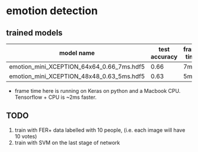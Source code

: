# emotion detection
## trained models
| model name  | test accuracy | frame time | dataset |
| ------------- | ------------- | ------------- | ------------- |
| emotion_mini_XCEPTION_64x64_0.66_7ms.hdf5 | 0.66  | 7ms | FER |
| emotion_mini_XCEPTION_48x48_0.63_5ms.hdf5 | 0.63  | 5ms | FER |
* frame time here is running on Keras on python and a Macbook CPU. Tensorflow + CPU is ~2ms faster. 

## TODO
1. train with FER+ data labelled with 10 people, (i.e. each image will have 10 votes)
2. train with SVM on the last stage of network
